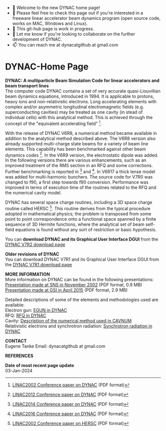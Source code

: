 - 👋 Welcome to the new DYNAC home page!
- 👀 Please feel free to check this page out if you're interested in a freeware linear accelerator beam dynamics program (open source code, works on MAC, Windows and Linux).
- 🌱 This git-hub page is work in progress.
- 💞️ Let me know if you're looking to collaborate on the further development of DYNAC.
- 📫 You can reach me at dynacatgithub at gmail.com

<!---
dynac-source/dynac-source is a ✨ special ✨ repository because its `README.md` (this file) appears on your GitHub profile.
You can click the Preview link to take a look at your changes.
--->
# DYNAC-Home Page

**DYNAC: A multiparticle Beam Simulation Code for linear accelerators and beam transport lines**  
The computer code DYNAC contains a set of very accurate quasi-Liouvillian beam dynamics equations, introduced in 1994. It is applicable to protons, heavy ions and non-relativistic electrons. Long accelerating elements with complex and/or asymmetric longitudinal electromagnetic fields (e.g. superconducting cavities) may be treated as one cavity (in stead of individual cells) with this analytical method. This is achieved through the concept of the "equivalent accelerating field" [^1].

With the release of DYNAC V6R8, a numerical method became available in addition to the analytical method described above. The V6R8 version also already supported multi-charge state beams for a variety of beam line elements. This capability has been benchmarked against other beam dynamics codes [^2]. In the V6R9 version, the electrostatic dipole was added. In the following versions there are various enhancements, such as an improved treatment of the RMS section in an RFQ and some corrections. Further benchmarking is reported in [^3] and [^4]. In V6R17 a thick lense model was added for multi-harmonic bunchers. The source code for V7R0 was changed to f90, a first step towards f90 conversion. Performance was improved in terms of execution time of the routines related to the RFQ and the numerical cavity model.

DYNAC has several space charge routines, including a 3D space charge routine called HERSC [^5]. This routine derives from the typical procedure adopted in mathematical physics; the problem is transposed from some point to point correspondence onto a functional space spanned by a finite sequence of 3D Hermite functions, where the analytical set of beam self-field equations is found without any sort of restriction or basic hypothesis. 

You can **download DYNAC and its Graphical User Interface DGUI** from the [DYNAC V7R2 download page](https://github.com/dynac-source/DYNAC-download) 

**Older revisions of DYNAC**  
You can download DYNAC V7R1 and its Graphical User Interface DGUI from the [DYNAC V7R1 download page](https://github.com/dynac-source/DYNAC-download-V7R1)

**MORE INFORMATION**  
More information on DYNAC can be found in the following presentations:  
[Presentation made at SNS in November 2002](https://github.com/dynac-source/DYNAC-download/blob/main/dynac_presentation.pdf) (PDF format, 0.9 MB)  
[Presentation made at GSI in April 2015](https://github.com/dynac-source/DYNAC-download/blob/main/GSI_DYNAC_2015_Apr.pdf) (PDF format, 2.9 MB)  

Detailed descriptions of some of the elements and methodologies used are available:  
Electron gun: [EGUN in DYNAC](https://github.com/dynac-source/DYNAC-download/blob/main/egun_bode_2010_07_03.pdf)  
RFQ: [RFQ in DYNAC](https://github.com/dynac-source/DYNAC-download/blob/main/RFQ_2018_05_14.pdf)  
Cavity: [Description of the numerical method used in CAVNUM](https://github.com/dynac-source/DYNAC-download/blob/main/cavity_bode_2016_10_03.pdf)  
Relativistic electrons and synchrotron radiation: [Synchrotron radiation in DYNAC](https://github.com/dynac-source/DYNAC-download/blob/main/synch_rad_2010_07_03.pdf) 

**CONTACT**  
Eugene Tanke 
Email: dynacatgithub at gmail.com 

**REFERENCES**  
[^1]: [LINAC2002 Conference paper on DYNAC](https://github.com/dynac-source/DYNAC-download/blob/main/LINAC2002_TH429.PDF) (PDF format)  
[^2]: [LINAC2012 Conference paper on DYNAC](https://github.com/dynac-source/DYNAC-download/blob/main/LINAC2012_thpb065.pdf) (PDF format)  
[^3]: [LINAC2014 Conference paper on DYNAC](https://github.com/dynac-source/DYNAC-download/blob/main/LINAC2014_thpp043.pdf) (PDF format)  
[^4]: [LINAC2016 Conference paper on DYNAC](https://github.com/dynac-source/DYNAC-download/blob/main/LINAC2016_MOPRC007.pdf) (PDF format)  
[^5]: [LINAC2002 Conference paper on HERSC](https://github.com/dynac-source/DYNAC-download/blob/main/LINAC2002_TH424.PDF) (PDF format)  

**Date of most recent page update**  
03-Jan-2024
